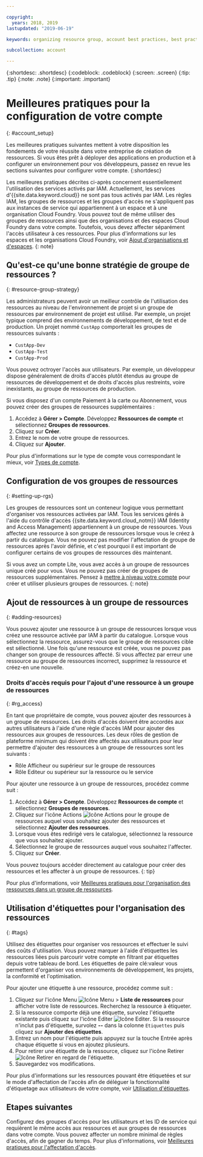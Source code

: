 ```yaml
---

copyright:
  years: 2018, 2019
lastupdated: "2019-06-19"

keywords: organizing resource group, account best practices, best practices account

subcollection: account

---
```


{:shortdesc: .shortdesc}
{:codeblock: .codeblock}
{:screen: .screen}
{:tip: .tip}
{:note: .note}
{:important: .important}


# Meilleures pratiques pour la configuration de votre compte
{: #account_setup}

Les meilleures pratiques suivantes mettent à votre disposition les fondements de votre réussite dans votre entreprise de création de ressources. Si vous êtes prêt à déployer des applications en production et à configurer un environnement pour vos développeurs, passez en revue les sections suivantes pour configurer votre compte.
{:shortdesc}

Les meilleures pratiques décrites ci-après concernent essentiellement l'utilisation des services activés par IAM. Actuellement, les services d'{{site.data.keyword.cloud}} ne sont pas tous activés par IAM. Les règles IAM, les groupes de ressources et les groupes d'accès ne s'appliquent pas aux instances de service qui appartiennent à un espace et à une organisation Cloud Foundry. Vous pouvez tout de même utiliser des groupes de ressources ainsi que des organisations et des espaces Cloud Foundry dans votre compte. Toutefois, vous devez affecter séparément l'accès utilisateur à ces ressources. Pour plus d'informations sur les espaces et les organisations Cloud Foundry, voir [Ajout d'organisations et d'espaces](/docs/account?topic=account-orgsspacesusers).
{: note}

## Qu'est-ce qu'une bonne stratégie de groupe de ressources ?
{: #resource-group-strategy}

Les administrateurs peuvent avoir un meilleur contrôle de l'utilisation des ressources au niveau de l'environnement de projet si un groupe de ressources par environnement de projet est utilisé. Par exemple, un projet typique comprend des environnements de développement, de test et de production. Un projet nommé `CustApp` comporterait les groupes de ressources suivants :

* `CustApp-Dev`
* `CustApp-Test`
* `CustApp-Prod`

Vous pouvez octroyer l'accès aux utilisateurs. Par exemple, un développeur dispose généralement de droits d'accès plutôt étendus au groupe de ressources de développement et de droits d'accès plus restreints, voire inexistants, au groupe de ressources de production.

Si vous disposez d'un compte Paiement à la carte ou Abonnement, vous pouvez créer des groupes de ressources supplémentaires :

1. Accédez à **Gérer > Compte**. Développez **Ressources de compte** et sélectionnez **Groupes de ressources**.
3. Cliquez sur **Créer**.
4. Entrez le nom de votre groupe de ressources.
5. Cliquez sur **Ajouter**.

Pour plus d'informations sur le type de compte vous correspondant le mieux, voir [Types de compte](/docs/account?topic=account-accounts).


## Configuration de vos groupes de ressources
{: #setting-up-rgs}

Les groupes de ressources sont un conteneur logique vous permettant d'organiser vos ressources activées par IAM. Tous les services gérés à l'aide du contrôle d'accès {{site.data.keyword.cloud_notm}} IAM (Identity and Access Management) appartiennent à un groupe de ressources. Vous affectez une ressource à son groupe de ressources lorsque vous le créez à partir du catalogue. Vous ne pouvez pas modifier l'affectation de groupe de ressources après l'avoir définie, et c'est pourquoi il est important de configurer certains de vos groupes de ressources dès maintenant.

Si vous avez un compte Lite, vous avez accès à un groupe de ressources unique créé pour vous. Vous ne pouvez pas créer de groupes de ressources supplémentaires. Pensez à [mettre à niveau votre compte](/docs/account?topic=account-upgrading-account) pour créer et utiliser plusieurs groupes de ressources.
{: note}


## Ajout de ressources à un groupe de ressources
{: #adding-resources}

Vous pouvez ajouter une ressource à un groupe de ressources lorsque vous créez une ressource activée par IAM à partir du catalogue. Lorsque vous sélectionnez la ressource, assurez-vous que le groupe de ressources cible est sélectionné. Une fois qu'une ressource est créée, vous ne pouvez pas changer son groupe de ressources affecté. Si vous affectez par erreur une ressource au groupe de ressources incorrect, supprimez la ressource et créez-en une nouvelle.

### Droits d'accès requis pour l'ajout d'une ressource à un groupe de ressources
{: #rg_access}

En tant que propriétaire de compte, vous pouvez ajouter des ressources à un groupe de ressources. Les droits d'accès doivent être accordés aux autres utilisateurs à l'aide d'une règle d'accès IAM pour ajouter des ressources aux groupes de ressources. Les deux rôles de gestion de plateforme minimum qui doivent être affectés aux utilisateurs pour leur permettre d'ajouter des ressources à un groupe de ressources sont les suivants :

* Rôle Afficheur ou supérieur sur le groupe de ressources
* Rôle Editeur ou supérieur sur la ressource ou le service

Pour ajouter une ressource à un groupe de ressources, procédez comme suit :

1. Accédez à **Gérer > Compte**. Développez **Ressources de compte** et sélectionnez **Groupes de ressources**.
2. Cliquez sur l'icône Actions ![Icône Actions](../icons/action-menu-icon.svg) pour le groupe de ressources auquel vous souhaitez ajouter des ressources et sélectionnez **Ajouter des ressources**.
3. Lorsque vous êtes redirigé vers le catalogue, sélectionnez la ressource que vous souhaitez ajouter.
4. Sélectionnez le groupe de ressources auquel vous souhaitez l'affecter.
5. Cliquez sur **Créer**.

Vous pouvez toujours accéder directement au catalogue pour créer des ressources et les affecter à un groupe de ressources.
{: tip}

Pour plus d'informations, voir [Meilleures pratiques pour l'organisation des ressources dans un groupe de ressources](/docs/resources?topic=resources-bp_resourcegroups).


## Utilisation d'étiquettes pour l'organisation des ressources
{: #tags}

Utilisez des étiquettes pour organiser vos ressources et effectuer le suivi des coûts d'utilisation. Vous pouvez marquer à l'aide d'étiquettes les ressources liées puis parcourir votre compte en filtrant par étiquettes depuis votre tableau de bord. Les étiquettes de paire clé:valeur vous permettent d'organiser vos environnements de développement, les projets, la conformité et l'optimisation.

Pour ajouter une étiquette à une ressource, procédez comme suit :

1. Cliquez sur l'icône Menu ![Icône Menu](../icons/icon_hamburger.svg) > **Liste de ressources** pour afficher votre liste de ressources. Recherchez la ressource à étiqueter.
2. Si la ressource comporte déjà une étiquette, survolez l'étiquette existante puis cliquez sur l'icône Editer ![Icône Editer](../icons/edit-tagging.svg). Si la ressource n'inclut pas d'étiquette, survolez **--** dans la colonne `Etiquettes` puis cliquez sur **Ajouter des étiquettes**.
3. Entrez un nom pour l'étiquette puis appuyez sur la touche Entrée après chaque étiquette si vous en ajoutez plusieurs.
4. Pour retirer une étiquette de la ressource, cliquez sur l'icône Retirer ![Icône Retirer](../icons/close-tagging.svg) en regard de l'étiquette.
5. Sauvegardez vos modifications.

Pour plus d'informations sur les ressources pouvant être étiquetées et sur le mode d'affectation de l'accès afin de déléguer la fonctionnalité d'étiquetage aux utilisateurs de votre compte, voir [Utilisation d'étiquettes](/docs/resources?topic=resources-tag).


## Etapes suivantes

Configurez des groupes d'accès pour les utilisateurs et les ID de service qui requièrent le même accès aux ressources et aux groupes de ressources dans votre compte. Vous pouvez affecter un nombre minimal de règles d'accès, afin de gagner du temps. Pour plus d'informations, voir [Meilleures pratiques pour l'affectation d'accès](/docs/iam?topic=iam-cfaccess).

